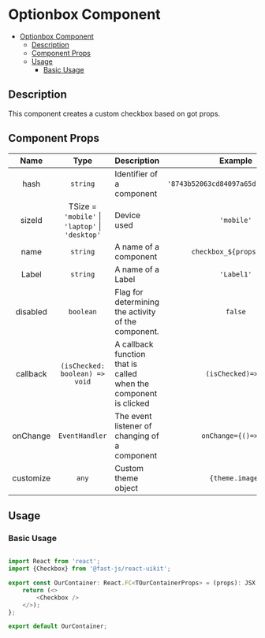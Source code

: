 # Optionbox Component

- [Optionbox Component](#optionbox-component)
  - [Description](#description)
  - [Component Props](#component-props)
  - [Usage](#usage)
    - [Basic Usage](#basic-usage)

## Description

This component creates a custom checkbox based on got props.

## Component Props

|   Name    |                      Type                       | Description                                                      |               Example                |
| :-------: | :---------------------------------------------: | ---------------------------------------------------------------- | :----------------------------------: |
|   hash    |                    `string`                     | Identifier of a component                                        | `'8743b52063cd84097a65d1633f5c74f5'` |
|  sizeId   | TSize = `'mobile'` \| `'laptop'` \| `'desktop'` | Device used                                                      |              `'mobile'`              |
|   name    |                    `string`                     | A name of a component                                            |       `checkbox_${props.hash}`       |
|   Label   |                    `string`                     | A name of a Label                                                |              `'Label1'`              |
| disabled  |                    `boolean`                    | Flag for determining the activity of the component.              |               `false`                |
| callback  |         `(isChecked: boolean) => void`          | A callback function that is called when the component is clicked |          `(isChecked)=>{}`           |
| onChange  |                 `EventHandler`                  | The event listener of changing of a component                    |         `onChange={()=>{}}`          |
| customize |                      `any`                      | Custom theme object                                              |           `{theme.image}`            |

## Usage

### Basic Usage

```typescript

import React from 'react';
import {Checkbox} from '@fast-js/react-uikit';

export const OurContainer: React.FC<TOurContainerProps> = (props): JSX.Element => {
    return (<>
        <Checkbox />
    </>);
};

export default OurContainer;

```
